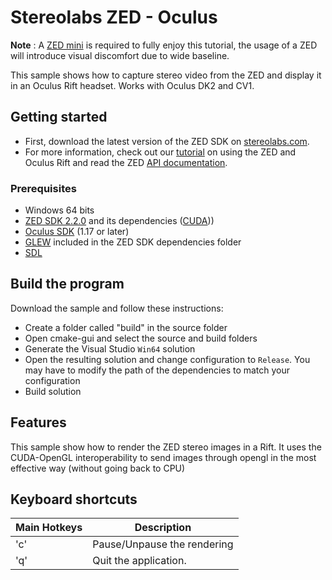# Stereolabs ZED - Oculus

**Note** : A [ZED mini]("https://zedstore.stereolabs.com/products/zed-mini") is required to fully enjoy this tutorial, the usage of a ZED will introduce visual discomfort due to wide baseline.

This sample shows how to capture stereo video from the ZED and display it in an Oculus Rift headset. Works with Oculus DK2 and CV1.

## Getting started

- First, download the latest version of the ZED SDK on [stereolabs.com](https://www.stereolabs.com).
- For more information, check out our [tutorial](https://wp.me/p7p6oA-8k) on using the ZED and Oculus Rift and read the ZED [API documentation](https://www.stereolabs.com/developers/documentation/API/).


### Prerequisites

- Windows 64 bits
- [ZED SDK 2.2.0](https://www.stereolabs.com/developers/) and its dependencies ([CUDA](https://developer.nvidia.com/cuda-downloads)))
- [Oculus SDK](https://developer.oculus.com/downloads/package/oculus-sdk-for-windows/) (1.17 or later)
- [GLEW](http://glew.sourceforge.net) included in the ZED SDK dependencies folder
- [SDL](http://libsdl.org/download-2.0.php)

## Build the program

Download the sample and follow these instructions:

  - Create a folder called "build" in the source folder
  - Open cmake-gui and select the source and build folders
  - Generate the Visual Studio `Win64` solution
  - Open the resulting solution and change configuration to `Release`.
  You may have to modify the path of the dependencies to match your configuration
  - Build solution


## Features

This sample show how to render the ZED stereo images in a Rift.
It uses the CUDA-OpenGL interoperability to send images through opengl in the most effective way (without going back to CPU)



## Keyboard shortcuts

 Main Hotkeys                    |           Description                                       
 ------------------------------|-------------------------------------------------------------   
 'c'                   | Pause/Unpause the rendering                                                                                                       
  'q'                     | Quit the application.                                                       


